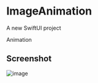 # ImageAnimation

A new SwiftUI project 

Animation

## Screenshot

![image](https://github.com/ly05010419/ImageAnimation/blob/master/screenshot.gif?raw=true)


